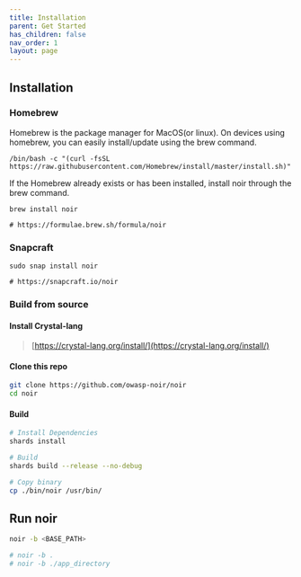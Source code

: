 ```yaml
---
title: Installation
parent: Get Started
has_children: false
nav_order: 1
layout: page
---
```


## Installation
### Homebrew
Homebrew is the package manager for MacOS(or linux). On devices using homebrew, you can easily install/update using the brew command.

```shell
/bin/bash -c "(curl -fsSL https://raw.githubusercontent.com/Homebrew/install/master/install.sh)"
```

If the Homebrew already exists or has been installed, install noir through the brew command.

```shell
brew install noir

# https://formulae.brew.sh/formula/noir
```

### Snapcraft

```shell
sudo snap install noir

# https://snapcraft.io/noir
```

### Build from source
#### Install Crystal-lang

> [https://crystal-lang.org/install/](https://crystal-lang.org/install/)

#### Clone this repo
```bash
git clone https://github.com/owasp-noir/noir
cd noir
```

#### Build
```bash
# Install Dependencies
shards install

# Build
shards build --release --no-debug

# Copy binary
cp ./bin/noir /usr/bin/
```

## Run noir

```bash
noir -b <BASE_PATH>

# noir -b .
# noir -b ./app_directory
```
